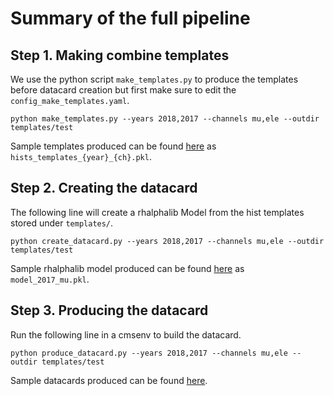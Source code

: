 # Summary of the full pipeline

## Step 1. Making combine templates
We use the python script `make_templates.py` to produce the templates before datacard creation but first make sure to edit the `config_make_templates.yaml`.
```
python make_templates.py --years 2018,2017 --channels mu,ele --outdir templates/test
```
Sample templates produced can be found [here](https://github.com/farakiko/boostedhiggs/tree/main/combine/templates/test/) as `hists_templates_{year}_{ch}.pkl`.

## Step 2. Creating the datacard

The following line will create a rhalphalib Model from the hist templates stored under `templates/`.
```
python create_datacard.py --years 2018,2017 --channels mu,ele --outdir templates/test
```
Sample rhalphalib model produced can be found [here](https://github.com/farakiko/boostedhiggs/tree/main/combine/templates/test/) as `model_2017_mu.pkl`.

## Step 3. Producing the datacard

Run the following line in a cmsenv to build the datacard.
```
python produce_datacard.py --years 2018,2017 --channels mu,ele --outdir templates/test
```
Sample datacards produced can be found [here](https://github.com/farakiko/boostedhiggs/tree/main/combine/templates/test/datacards).
